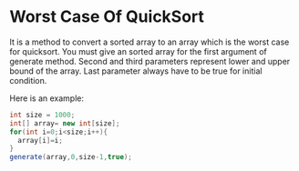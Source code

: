# Worst Case Of QuickSort

It is a method to convert a sorted array to an array which is the worst case for quicksort. You must give an sorted array for the first argument of generate method. Second and third parameters represent lower and upper bound of the array. Last parameter always have to be true for initial condition.

Here is an example:
```java
int size = 1000;
int[] array= new int[size];
for(int i=0;i<size;i++){
  array[i]=i;
}
generate(array,0,size-1,true);
```
